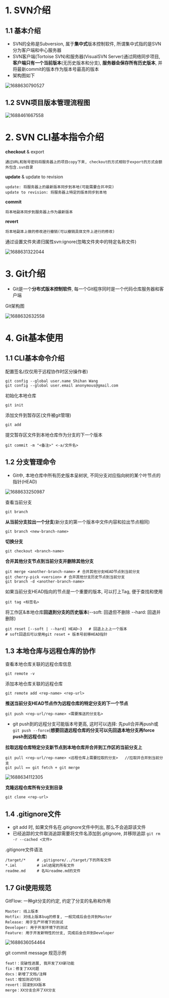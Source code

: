 # 1. SVN介绍

## 1.1 基本介绍

* SVN的全称是Subversion, 属于**集中式**版本控制软件, 所谓集中式指的是SVN分为客户端和中心服务器
* SVN客户端(Tortoise SVN)和服务器(VisualSVN Server)通过网络同步项目, **客户端只有一个当前版本**(无历史版本和分支), **服务器会保存所有历史版本**, 并将最新commit的版本作为版本号最高的版本
* 架构图如下

![1688630790527](image/svn/1688630790527.png)

## 1.2 SVN项目版本管理流程图

![1688461667558](image/svn/1688461667558.png)

# 2. SVN CLI基本指令介绍

**checkout** & export

```
通过URL和账号密码将服务器上的项目copy下来, checkout的方式相较于export的方式会额外包含.svn目录
```

**update** & update to revision

```
update: 将服务器上的最新版本同步到本地(可能需要合并冲突)
update to revision: 将服务器上特定的版本同步到本地
```

**commit**

```
将本地副本同步到服务器上作为最新版本
```

**revert**

```
将本地副本上做的修改进行撤销(可以撤销具体文件上进行的修改)
```

通过设置文件夹递归属性svn:ignore(忽略文件夹中的特定名称文件)

![1688631322044](image/svn/1688631322044.png)

# 3. Git介绍

* Git是一个**分布式版本控制软件**, 每一个Git程序同时是一个代码仓库服务器和客户端

Git架构图

![1688632632558](image/git&svn/1688632632558.png)

# 4. Git基本使用

## 1.1 CLI基本命令介绍

配置签名(仅仅用于远程协作时区分操作者)

```
git config --global user.name Shihan Wang
git config --global user.email anonymous@gmail.com
```

初始化本地仓库

```
git init
```

添加文件到暂存区(文件被git管理)

```
git add 
```

提交暂存区文件到本地仓库作为分支的下一个版本

```
git commit -m "<备注>" <-a/文件名>
```

## 1.2 分支管理命令

* Git中, 本地仓库中所有历史版本呈树状, 不同分支对应指向树的某个叶节点的指针(HEAD)

![1688633250987](image/git&svn/1688633250987.png)

查看当前分支

```
git branch
```

**从当前分支拉出一个分支**(新分支的第一个版本中文件内容和拉出节点相同)

```
git branch <new-branch-name>
```

**切换分支**

```
git checkout <branch-name>
```

**合并其他分支节点到当前分支并删除其他分支**

```
git merge <another-branch-name> # 合并其他分支HEAD节点到当前分支
git cherry-pick <version> # 合并其他分支历史节点到当前分支
git branch -d <another-branch-name>
```

如果当前分支HEAD指向的节点是一个重要的版本, 可以打上Tag, 便于查找和使用

```
git tag <标签名>
```

将工作区&本地仓库**回退到分支的历史版本**(--soft: 回退但不删除 --hard: 回退并删除)

```
git reset [--soft | --hard] HEAD~3   # 回退上上上一个版本 
# soft回退后可以使用git reset + 版本号前移HEAD指针
```

## 1.3 本地仓库与远程仓库的协作

查看本地仓库关联的远程仓库信息

```
git remote -v
```

添加本地仓库关联的远程仓库

```
git remote add <rep-name> <rep-url>
```

**推送当前分支HEAD节点作为远程仓库的特定分支的下一个节点**

```
git push <rep-url/rep-name> <需要推送的分支名>

```

* git push到的远程分支可能版本号更高, 这时可以选择:  先pull合并再push或 `git push --force`(**想要回退远程仓库的分支可以先回退本地分支再force push到远程仓库**)

**拉取远程仓库特定分支新节点到本地仓库并合并到工作区的当前分支上**

```
git pull <rep-url/rep-name> <远程仓库上需要拉取的分支>   //拉取并合并到当前分支
git pull == git fetch + git merge
```

![1688634112305](image/git&svn/1688634112305.png)

**克隆远程仓库所有分支到目录**

```
git clone <rep-url>
```

## 1.4 .gitignore文件

* git add 时, 如果文件名在.gitignore文件中列出, 那么不会追踪该文件
* 已经追踪的文件取消追踪需要将文件名添加到.gitignore, 并移除追踪 `git rm -r --cached <文件>`

.gitignore文件语法

```
/target/*     # .gitignore/../target/下的所有文件
*.iml         # iml结尾的所有文件
readme.md     # 名叫readme.md的文件
```

## 1.7 Git使用规范

GitFlow: 一种git分支的约定, 约定了分支的名称和作用

```
Master: 线上版本
Hotfix: 对线上版本bug的修复, 一般完成后会合并到Master
Release: 用于生产环境下的测试
Developer: 用于开发环境下的测试
Feature: 用于开发新特性的分支, 完成后会合并到Developer
```

![1688636054464](image/git&svn/1688636054464.png)

git commit message 规范示例

```
feat!：突破性进展, 我开发了XX新功能
fix：修复了XX问题
docs：新增了文档/注释
test：增加测试代码
revert：回滚到XX版本
merge：XX分支合并了XX分支
```
